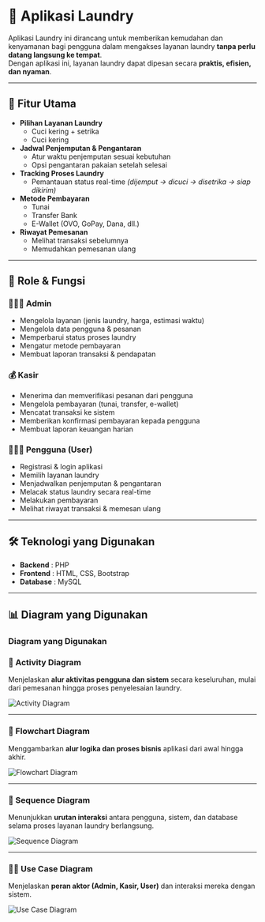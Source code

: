 # 🧺 Aplikasi Laundry

Aplikasi Laundry ini dirancang untuk memberikan kemudahan dan kenyamanan bagi pengguna dalam mengakses layanan laundry **tanpa perlu datang langsung ke tempat**.  
Dengan aplikasi ini, layanan laundry dapat dipesan secara **praktis, efisien, dan nyaman**.

---

## 📌 Fitur Utama
- **Pilihan Layanan Laundry**
  - Cuci kering + setrika
  - Cuci kering
- **Jadwal Penjemputan & Pengantaran**
  - Atur waktu penjemputan sesuai kebutuhan
  - Opsi pengantaran pakaian setelah selesai
- **Tracking Proses Laundry**
  - Pemantauan status real-time *(dijemput → dicuci → disetrika → siap dikirim)*
- **Metode Pembayaran**
  - Tunai
  - Transfer Bank
  - E-Wallet (OVO, GoPay, Dana, dll.)
- **Riwayat Pemesanan**
  - Melihat transaksi sebelumnya
  - Memudahkan pemesanan ulang

---

## 👥 Role & Fungsi
### 👨🏻‍💼 Admin
- Mengelola layanan (jenis laundry, harga, estimasi waktu)
- Mengelola data pengguna & pesanan
- Memperbarui status proses laundry
- Mengatur metode pembayaran
- Membuat laporan transaksi & pendapatan

### 💰 Kasir
- Menerima dan memverifikasi pesanan dari pengguna
- Mengelola pembayaran (tunai, transfer, e-wallet)
- Mencatat transaksi ke sistem
- Memberikan konfirmasi pembayaran kepada pengguna
- Membuat laporan keuangan harian

### 🙍🏻‍♂️ Pengguna (User)
- Registrasi & login aplikasi
- Memilih layanan laundry
- Menjadwalkan penjemputan & pengantaran
- Melacak status laundry secara real-time
- Melakukan pembayaran
- Melihat riwayat transaksi & memesan ulang

---

## 🛠️ Teknologi yang Digunakan
- **Backend** : PHP  
- **Frontend** : HTML, CSS, Bootstrap  
- **Database** : MySQL

---

## 📊 Diagram yang Digunakan 
### Diagram yang Digunakan 
### 🧩 Activity Diagram  
Menjelaskan **alur aktivitas pengguna dan sistem** secara keseluruhan, mulai dari pemesanan hingga proses penyelesaian laundry.

![Activity Diagram](https://cdn-icons-png.flaticon.com/512/1087/1087925.png)

---

### 🔄 Flowchart Diagram  
Menggambarkan **alur logika dan proses bisnis** aplikasi dari awal hingga akhir.

![Flowchart Diagram](https://cdn-icons-png.flaticon.com/512/4472/4472519.png)

---

### 📶 Sequence Diagram  
Menunjukkan **urutan interaksi** antara pengguna, sistem, dan database selama proses layanan laundry berlangsung.

![Sequence Diagram](https://cdn-icons-png.flaticon.com/512/2721/2721294.png)

---

### 🧑‍💻 Use Case Diagram  
Menjelaskan **peran aktor (Admin, Kasir, User)** dan interaksi mereka dengan sistem.

![Use Case Diagram](https://cdn-icons-png.flaticon.com/512/1006/1006363.png)
